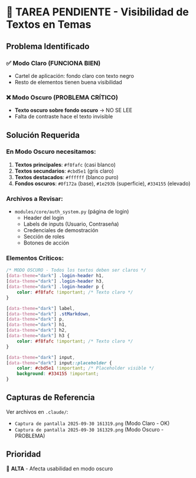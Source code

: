 # 🔧 TAREA PENDIENTE - Visibilidad de Textos en Temas

## Problema Identificado

### ✅ Modo Claro (FUNCIONA BIEN)
- Cartel de aplicación: fondo claro con texto negro
- Resto de elementos tienen buena visibilidad

### ❌ Modo Oscuro (PROBLEMA CRÍTICO)
- **Texto oscuro sobre fondo oscuro** → NO SE LEE
- Falta de contraste hace el texto invisible

## Solución Requerida

### En Modo Oscuro necesitamos:
1. **Textos principales**: `#f8fafc` (casi blanco)
2. **Textos secundarios**: `#cbd5e1` (gris claro)
3. **Textos destacados**: `#ffffff` (blanco puro)
4. **Fondos oscuros**: `#0f172a` (base), `#1e293b` (superficie), `#334155` (elevado)

### Archivos a Revisar:
- `modules/core/auth_system.py` (página de login)
  - Header del login
  - Labels de inputs (Usuario, Contraseña)
  - Credenciales de demostración
  - Sección de roles
  - Botones de acción

### Elementos Críticos:
```css
/* MODO OSCURO - Todos los textos deben ser claros */
[data-theme="dark"] .login-header h1,
[data-theme="dark"] .login-header h3,
[data-theme="dark"] .login-header p {
    color: #f8fafc !important; /* Texto claro */
}

[data-theme="dark"] label,
[data-theme="dark"] .stMarkdown,
[data-theme="dark"] p,
[data-theme="dark"] h1,
[data-theme="dark"] h2,
[data-theme="dark"] h3 {
    color: #f8fafc !important; /* Texto claro */
}

[data-theme="dark"] input,
[data-theme="dark"] input::placeholder {
    color: #cbd5e1 !important; /* Placeholder visible */
    background: #334155 !important;
}
```

## Capturas de Referencia
Ver archivos en `.claude/`:
- `Captura de pantalla 2025-09-30 161319.png` (Modo Claro - OK)
- `Captura de pantalla 2025-09-30 161329.png` (Modo Oscuro - PROBLEMA)

## Prioridad
🔴 **ALTA** - Afecta usabilidad en modo oscuro
